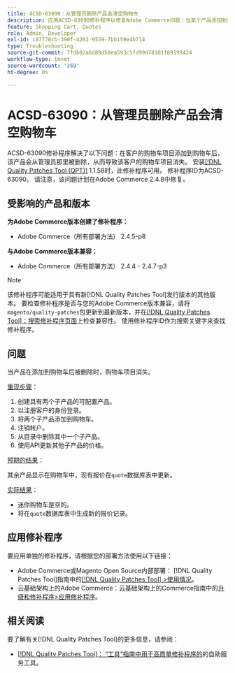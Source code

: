 ```yaml
---
title: ACSD-63090：从管理员删除产品会清空购物车
description: 应用ACSD-63090修补程序以修复Adobe Commerce问题：当某个产品添加到购物车后，该产品的删除导致客户的购物车项目消失。
feature: Shopping Cart, Quotes
role: Admin, Developer
exl-id: c07778cb-390f-4202-9539-7bb159e4b714
type: Troubleshooting
source-git-commit: 7fdb02a6d89d50ea593c5fd99d78101f89198424
workflow-type: tm+mt
source-wordcount: '369'
ht-degree: 0%

---
```


# ACSD-63090：从管理员删除产品会清空购物车

ACSD-63090修补程序解决了以下问题：在客户的购物车项目添加到购物车后，该产品会从管理员那里被删除，从而导致该客户的购物车项目消失。 安装[[!DNL Quality Patches Tool (QPT)]](/help/tools/quality-patches-tool/quality-patches-tool-to-self-serve-quality-patches.md) 1.1.58时，此修补程序可用。 修补程序ID为ACSD-63090。 请注意，该问题计划在Adobe Commerce 2.4.8中修复。

## 受影响的产品和版本

**为Adobe Commerce版本创建了修补程序：**

* Adobe Commerce（所有部署方法） 2.4.5-p8

**与Adobe Commerce版本兼容：**

* Adobe Commerce（所有部署方法） 2.4.4 - 2.4.7-p3

>[!NOTE]
>
>该修补程序可能适用于具有新[!DNL Quality Patches Tool]发行版本的其他版本。 要检查修补程序是否与您的Adobe Commerce版本兼容，请将`magento/quality-patches`包更新到最新版本，并在[[!DNL Quality Patches Tool]：搜索修补程序页面](https://experienceleague.adobe.com/tools/commerce-quality-patches/index.html)上检查兼容性。 使用修补程序ID作为搜索关键字来查找修补程序。

## 问题

当产品在添加到购物车后被删除时，购物车项目消失。

<u>重现步骤</u>：

1. 创建具有两个子产品的可配置产品。
1. 以注册客户的身份登录。
1. 将两个子产品添加到购物车。
1. 注销帐户。
1. 从目录中删除其中一个子产品。
1. 使用API更新其他子产品的价格。

<u>预期的结果</u>：

其余产品显示在购物车中，现有报价在`quote`数据库表中更新。

<u>实际结果</u>：

* 迷你购物车是空的。
* 将在`quote`数据库表中生成新的报价记录。

## 应用修补程序

要应用单独的修补程序，请根据您的部署方法使用以下链接：

* Adobe Commerce或Magento Open Source内部部署： [!DNL Quality Patches Tool]指南中的[[!DNL Quality Patches Tool] >使用情况](/help/tools/quality-patches-tool/usage.md)。
* 云基础架构上的Adobe Commerce：云基础架构上的Commerce指南中的[升级和修补程序>应用修补程序](https://experienceleague.adobe.com/docs/commerce-cloud-service/user-guide/develop/upgrade/apply-patches.html)。

## 相关阅读

要了解有关[!DNL Quality Patches Tool]的更多信息，请参阅：

* [[!DNL Quality Patches Tool]： “工具”指南中用于高质量修补程序的](/help/tools/quality-patches-tool/quality-patches-tool-to-self-serve-quality-patches.md)的自助服务工具。
